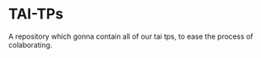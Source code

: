 # TAI-TPs
A repository which gonna contain all of our tai tps, to ease the process of colaborating.
